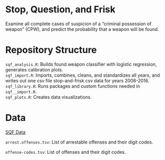 # Stop, Question, and Frisk

Examine all complete cases of suspicion of a “criminal possession of weapon” (CPW), and predict the probability that a weapon will be found.  

# Repository Structure 

`sqf_analysis.R`: Builds found.weapon classifier with logistic regression, generates calibration plots.  
`sqf_import.R`: Imports, combines, cleans, and standardizes all years, and writes out one csv file stop-and-frisk csv data for years 2008-2016.  
`sqf_library.R`: Runs packages and custom functions needed in `sqf__import.R`.  
`sqf_plots.R`: Creates data visualizations.    

# Data

[SQF Data](https://www1.nyc.gov/site/nypd/stats/reports-analysis/stopfrisk.page)

`arrest.offenses.tsv`: List of arrestable offenses and their digit codes.  

`offense-codes.tsv`: List of offenses and their digit codes.   



